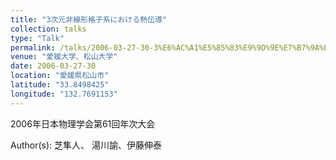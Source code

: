 ```yaml
---
title: "3次元非線形格子系における熱伝導"
collection: talks
type: "Talk"
permalink: /talks/2006-03-27-30-3%E6%AC%A1%E5%85%83%E9%9D%9E%E7%B7%9A%E5%BD%A2%E6%A0%BC%E5%AD%90%E7%B3%BB%E3%81%AB%E3%81%8A%E3%81%91%E3%82%8B%E7%86%B1%E4%BC%9D%E5%B0%8E
venue: "愛媛大学、松山大学"
date: 2006-03-27-30
location: "愛媛県松山市"
latitude: "33.8498425"
longitude: "132.7691153"
---
```


2006年日本物理学会第61回年次大会

Author(s): 芝隼人、 湯川諭、伊藤伸泰
